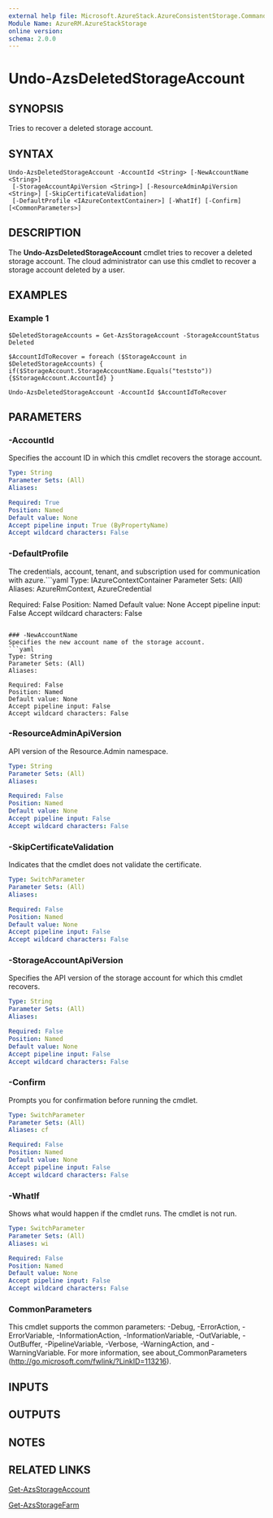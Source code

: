 ```yaml
---
external help file: Microsoft.AzureStack.AzureConsistentStorage.Commands.dll-Help.xml
Module Name: AzureRM.AzureStackStorage
online version: 
schema: 2.0.0
---
```


# Undo-AzsDeletedStorageAccount

## SYNOPSIS
Tries to recover a deleted storage account.

## SYNTAX

```
Undo-AzsDeletedStorageAccount -AccountId <String> [-NewAccountName <String>]
 [-StorageAccountApiVersion <String>] [-ResourceAdminApiVersion <String>] [-SkipCertificateValidation]
 [-DefaultProfile <IAzureContextContainer>] [-WhatIf] [-Confirm] [<CommonParameters>]
```

## DESCRIPTION
The **Undo-AzsDeletedStorageAccount** cmdlet tries to recover a deleted storage account. The cloud administrator can use this cmdlet to recover a storage account deleted by a user.

## EXAMPLES

### Example 1
```
$DeletedStorageAccounts = Get-AzsStorageAccount -StorageAccountStatus Deleted 

$AccountIdToRecover = foreach ($StorageAccount in $DeletedStorageAccounts) { if($StorageAccount.StorageAccountName.Equals("teststo")) {$StorageAccount.AccountId} }

Undo-AzsDeletedStorageAccount -AccountId $AccountIdToRecover
```

## PARAMETERS

### -AccountId
Specifies the account ID in which this cmdlet recovers the storage account.

```yaml
Type: String
Parameter Sets: (All)
Aliases: 

Required: True
Position: Named
Default value: None
Accept pipeline input: True (ByPropertyName)
Accept wildcard characters: False
```

### -DefaultProfile
The credentials, account, tenant, and subscription used for communication with azure.```yaml
Type: IAzureContextContainer
Parameter Sets: (All)
Aliases: AzureRmContext, AzureCredential

Required: False
Position: Named
Default value: None
Accept pipeline input: False
Accept wildcard characters: False
```

### -NewAccountName
Specifies the new account name of the storage account.
```yaml
Type: String
Parameter Sets: (All)
Aliases: 

Required: False
Position: Named
Default value: None
Accept pipeline input: False
Accept wildcard characters: False
```

### -ResourceAdminApiVersion
API version of the Resource.Admin namespace.

```yaml
Type: String
Parameter Sets: (All)
Aliases: 

Required: False
Position: Named
Default value: None
Accept pipeline input: False
Accept wildcard characters: False
```

### -SkipCertificateValidation
Indicates that the cmdlet does not validate the certificate.

```yaml
Type: SwitchParameter
Parameter Sets: (All)
Aliases: 

Required: False
Position: Named
Default value: None
Accept pipeline input: False
Accept wildcard characters: False
```

### -StorageAccountApiVersion
Specifies the API version of the storage account for which this cmdlet recovers.

```yaml
Type: String
Parameter Sets: (All)
Aliases: 

Required: False
Position: Named
Default value: None
Accept pipeline input: False
Accept wildcard characters: False
```

### -Confirm
Prompts you for confirmation before running the cmdlet.

```yaml
Type: SwitchParameter
Parameter Sets: (All)
Aliases: cf

Required: False
Position: Named
Default value: None
Accept pipeline input: False
Accept wildcard characters: False
```

### -WhatIf
Shows what would happen if the cmdlet runs.
The cmdlet is not run.

```yaml
Type: SwitchParameter
Parameter Sets: (All)
Aliases: wi

Required: False
Position: Named
Default value: None
Accept pipeline input: False
Accept wildcard characters: False
```

### CommonParameters
This cmdlet supports the common parameters: -Debug, -ErrorAction, -ErrorVariable, -InformationAction, -InformationVariable, -OutVariable, -OutBuffer, -PipelineVariable, -Verbose, -WarningAction, and -WarningVariable. For more information, see about_CommonParameters (http://go.microsoft.com/fwlink/?LinkID=113216).

## INPUTS

## OUTPUTS

## NOTES

## RELATED LINKS

[Get-AzsStorageAccount](./Get-AzsStorageAccount.md)

[Get-AzsStorageFarm](./Get-AzsStorageFarm.md)


